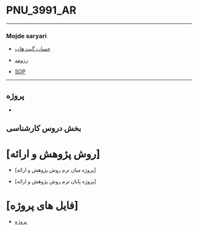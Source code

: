 # PNU_3991_AR
---------
### Mojde saryari
 
- [حساب گیت هاب](https://github.com/mojdesaryari/PNU_3991_AR/edit/main/README.md)

- [رزومه]()

- [SOP]()

------------------
## پروژه

- []()


## بخش دروس کارشناسی

# [روش پژوهش و ارائه]

-  [پروژه میان ترم روش پژوهش و ارائه]

-  [پروژه پایان ترم روش پژوهش و ارائه]

# [فایل های پروژه]

- [پروژه]()
 
